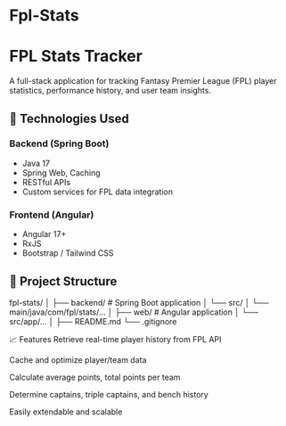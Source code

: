 # Fpl-Stats
# FPL Stats Tracker

A full-stack application for tracking Fantasy Premier League (FPL) player statistics, performance history, and user team insights.

## 🧩 Technologies Used

### Backend (Spring Boot)
- Java 17
- Spring Web, Caching
- RESTful APIs
- Custom services for FPL data integration

### Frontend (Angular)
- Angular 17+
- RxJS
- Bootstrap / Tailwind CSS

## 📂 Project Structure

fpl-stats/
│
├── backend/ # Spring Boot application
│ └── src/
│ └── main/java/com/fpl/stats/...
│
├── web/ # Angular application
│ └── src/app/...
│
├── README.md
└── .gitignore

📈 Features
Retrieve real-time player history from FPL API

Cache and optimize player/team data

Calculate average points, total points per team

Determine captains, triple captains, and bench history

Easily extendable and scalable